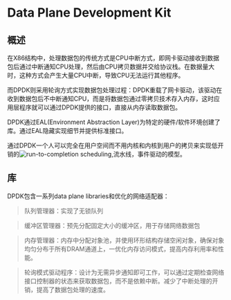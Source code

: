 # Data Plane Development Kit

## 概述

在X86结构中，处理数据包的传统方式是CPU中断方式，即网卡驱动接收到数据包后通过中断通知CPU处理，然后由CPU拷贝数据并交给协议栈。在数据量大时，这种方式会产生大量CPU中断，导致CPU无法运行其他程序。

而DPDK则采用轮询方式实现数据包处理过程：DPDK重载了网卡驱动，该驱动在收到数据包后不中断通知CPU，而是将数据包通过零拷贝技术存入内存，这时应用层程序就可以通过DPDK提供的接口，直接从内存读取数据包。 

DPDK通过EAL(Environment Abstraction Layer)为特定的硬件/软件环境创建了库。通过EAL隐藏实现细节并提供标准接口。

通过DPDK一个人可以完全在用户空间而不用内核和内核到用户的拷贝来实现低开销的![run-to-completion scheduling](https://en.wikipedia.org/wiki/Run-to-completion_scheduling),流水线，事件驱动的模型。

## 库

DPDK包含一系列data plane libraries和优化的网络适配器：

> 队列管理器：实现了无锁队列

> 缓冲区管理器：预先分配固定大小的缓冲区，用于存储网络数据包

> 内存管理器：内存中分配对象池，并使用环形结构存储空闲对象，确保对象均匀分布于所有DRAM通道上，一优化内存访问模式，提高内存利用率和性能。

> 轮询模式驱动程序：设计为无需异步通知即可工作，可以通过定期检查网络接口控制器的状态来获取数据包，而不是依赖中断。减少了中断处理的开销，提高了数据包处理的速度。



